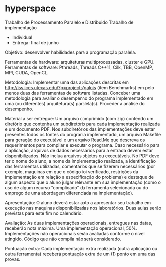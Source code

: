 hyperspace
==========

Trabalho de Processamento Paralelo e Distribuido
Trabalho de implementação

- Individual
- Entrega: final de junho

Objetivo: desenvolver habilidades para a programação paralela.

Ferramentas de hardware: arquiteturas multiprocessadas, cluster e GPU.
Ferramentas de software: Pthreads, Threads C++11, Cilk, TBB, OpenMP,  MPI, CUDA, OpenCL.

Metodologia: Implementar uma das aplicações descritas em http://iss.ices.utexas.edu/?p=projects/galois (item Benchmarks) em pelo menos duas das ferramentas de software listadas. Conceber uma metodologia para avaliar o desempenho do programa implementado em uma (ou diferentes) arquitetura(s) paralela(s). Proceder a análise do desempenho.

Material a ser entregue: Um arquivo comprimido (com zip) contendo um diretório que contenha um subdiretório para cada implementação realizada e um documento PDF. Nos subdiretórios das implementações deve estar presentes todos os fontes do programa implementado, um arquivo Makefile para geração do executável e um arquivo Read.Me que descreva os requerimentos para  compilar e executar o programa. Caso necessário para a aplicação, arquivos de dados necessários para a entrada devem estar disponibilizados. Não inclua arquivos objetos ou executáveis. No PDF deve ter o nome do aluno, a nome da implementação realizada, a identificação das ferramentas utilizadas, comentários que se fizerem necessários (por exemplo, maquinas em que o código foi verificado, restrições da implementação em relação a especificação do problema) e destaque de algum aspecto que o aluno julgar relevante em sua implementação (como o uso de algum recurso "complicado" da ferramenta selecionada ou do emprego de uma abordagem diferenciada na implementação).

Apresentação: O aluno deverá estar apto a apresentar seu trabalho em execução nas maquinas disponibilizadas nos laboratórios. Duas aulas serão previstas para este fim no calendário.

Avaliação: As duas implementações operacionais, entregues nas datas, receberão nota máxima. Uma implementação operacional, 50%. Implementações não operacionais serão avaliadas conforme o nível atingido. Código que não compila não será considerado.

Pontuação extra: Cada implementação extra realizada (outra aplicação ou outra ferramenta) receberá pontuação extra de um (1) ponto em uma das provas.